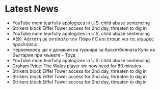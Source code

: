 # Latest News
-  YouTube mom tearfully apologizes in U.S. child abuse sentencing
-  Strikers block Eiffel Tower access for 2nd day, threaten to dig in
-  YouTube mom tearfully apologizes in U.S. child abuse sentencing
-  ΑΕΚ: Αήττητη με αντίπαλο την Πάφο FC και έτοιμη για τις ισχυρές προκλήσεις
-  Черноморец ще е домакин на турнира за баскетболната Купа на България при мъжете - Труд
-  YouTube mom tearfully apologizes in U.S. child abuse sentencing
-  Graham Price: The Wales player we now need for 80 minutes
-  Strikers block Eiffel Tower access for 2nd day, threaten to dig in
-  Strikers block Eiffel Tower access for 2nd day, threaten to dig in
-  Strikers block Eiffel Tower access for 2nd day, threaten to dig in

